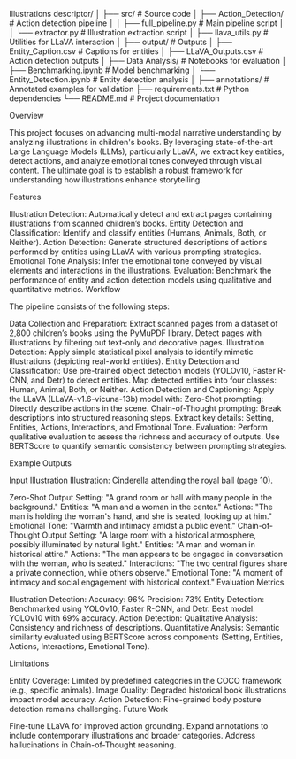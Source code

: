 

Illustrations descriptor/
│
├── src/                          # Source code
│   ├── Action_Detection/         # Action detection pipeline
│   │   ├── full_pipeline.py      # Main pipeline script
│   │   └── extractor.py          # Illustration extraction script
│   ├── llava_utils.py            # Utilities for LLaVA interaction
│
├── output/                       # Outputs
│   ├── Entity_Caption.csv        # Captions for entities
│   ├── LLaVA_Outputs.csv         # Action detection outputs
│
├── Data Analysis/                # Notebooks for evaluation
│   ├── Benchmarking.ipynb        # Model benchmarking
│   └── Entity_Detection.ipynb    # Entity detection analysis
│
├── annotations/                  # Annotated examples for validation
├── requirements.txt              # Python dependencies
└── README.md                     # Project documentation



Overview

This project focuses on advancing multi-modal narrative understanding by analyzing illustrations in children's books. By leveraging state-of-the-art Large Language Models (LLMs), particularly LLaVA, we extract key entities, detect actions, and analyze emotional tones conveyed through visual content. The ultimate goal is to establish a robust framework for understanding how illustrations enhance storytelling.

Features

Illustration Detection: Automatically detect and extract pages containing illustrations from scanned children’s books.
Entity Detection and Classification: Identify and classify entities (Humans, Animals, Both, or Neither).
Action Detection: Generate structured descriptions of actions performed by entities using LLaVA with various prompting strategies.
Emotional Tone Analysis: Infer the emotional tone conveyed by visual elements and interactions in the illustrations.
Evaluation: Benchmark the performance of entity and action detection models using qualitative and quantitative metrics.
Workflow

The pipeline consists of the following steps:

Data Collection and Preparation:
Extract scanned pages from a dataset of 2,800 children’s books using the PyMuPDF library.
Detect pages with illustrations by filtering out text-only and decorative pages.
Illustration Detection:
Apply simple statistical pixel analysis to identify mimetic illustrations (depicting real-world entities).
Entity Detection and Classification:
Use pre-trained object detection models (YOLOv10, Faster R-CNN, and Detr) to detect entities.
Map detected entities into four classes: Human, Animal, Both, or Neither.
Action Detection and Captioning:
Apply the LLaVA (LLaVA-v1.6-vicuna-13b) model with:
Zero-Shot prompting: Directly describe actions in the scene.
Chain-of-Thought prompting: Break descriptions into structured reasoning steps.
Extract key details: Setting, Entities, Actions, Interactions, and Emotional Tone.
Evaluation:
Perform qualitative evaluation to assess the richness and accuracy of outputs.
Use BERTScore to quantify semantic consistency between prompting strategies.


Example Outputs

Input Illustration
Illustration: Cinderella attending the royal ball (page 10).

Zero-Shot Output
Setting: "A grand room or hall with many people in the background."
Entities: "A man and a woman in the center."
Actions: "The man is holding the woman's hand, and she is seated, looking up at him."
Emotional Tone: "Warmth and intimacy amidst a public event."
Chain-of-Thought Output
Setting: "A large room with a historical atmosphere, possibly illuminated by natural light."
Entities: "A man and woman in historical attire."
Actions: "The man appears to be engaged in conversation with the woman, who is seated."
Interactions: "The two central figures share a private connection, while others observe."
Emotional Tone: "A moment of intimacy and social engagement with historical context."
Evaluation Metrics

Illustration Detection:
Accuracy: 96%
Precision: 73%
Entity Detection:
Benchmarked using YOLOv10, Faster R-CNN, and Detr.
Best model: YOLOv10 with 69% accuracy.
Action Detection:
Qualitative Analysis: Consistency and richness of descriptions.
Quantitative Analysis:
Semantic similarity evaluated using BERTScore across components (Setting, Entities, Actions, Interactions, Emotional Tone).


Limitations

Entity Coverage: Limited by predefined categories in the COCO framework (e.g., specific animals).
Image Quality: Degraded historical book illustrations impact model accuracy.
Action Detection: Fine-grained body posture detection remains challenging.
Future Work

Fine-tune LLaVA for improved action grounding.
Expand annotations to include contemporary illustrations and broader categories.
Address hallucinations in Chain-of-Thought reasoning.
